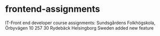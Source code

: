 # frontend-assignments
IT-Front end developer course assignments: Sundsgårdens Folkhögskola, Örbyvägen 10 257 30 Rydebäck Helsingborg Sweden
added new feature
